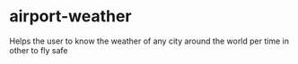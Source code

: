 # airport-weather
Helps the user to know the weather of any city around the world per time in other to fly safe
